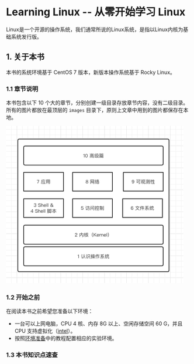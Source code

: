# Learning Linux -- 从零开始学习 Linux

Linux是一个开源的操作系统，我们通常所说的Linux系统，是指以Linux内核为基础系统发行版。

## 1. 关于本书

本书的系统环境基于 CentOS 7 版本，新版本操作系统基于 Rocky Linux。

### 1.1 章节说明

本书包含以下 10 个大的章节，分别创建一级目录存放章节内容，没有二级目录。所有的图片都放在最顶层的 `images` 目录下，原则上文章中用到的图片都保存在本地。

![image-20220425043734952](./images/image-20220425043734952.png)



### 1.2 开始之前

在阅读本书之前希望您准备以下环境：

- 一台可以上网电脑，CPU 4 核、内存 8G 以上、空闲存储空间 60 G，并且 CPU 支持虚拟化（[intel](https://www.intel.cn/content/www/cn/zh/support/articles/000005486/processors.html)）。
- 按照[环境准备](./1_system/3.环境准备.md)中的教程配置相应的实验环境。

### 1.3 本书知识点速查





